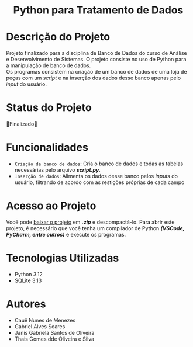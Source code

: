 <h1 align="center">Python para Tratamento de Dados</h1>

# Descrição do Projeto
Projeto finalizado para a disciplina de Banco de Dados do curso de Análise e Desenvolvimento de Sistemas. O projeto consiste no uso de
Python para a manipulação de banco de dados. <br>
Os programas consistem na criação de um banco de dados de uma loja de peças com um <i>script</i> e na inserção dos dados 
desse banco apenas pelo <i>input</i> do usuário.

# Status do Projeto
:blue_heart:Finalizado:blue_heart:

# Funcionalidades
- `Criação de banco de dados`: Cria o banco de dados e todas as tabelas necessárias pelo arquivo ***script.py***.
- `Inserção de dados`: Alimenta os dados desse banco pelos <i>inputs</i> do usuário, filtrando de acordo com as restições próprias de cada campo

# Acesso ao Projeto
Você pode <a href="https://github.com/janisgsoliveira/Python-Database/tree/main">baixar o projeto</a> em ***.zip*** e descompactá-lo.
Para abrir este projeto, é necessário que você tenha um compilador de Python ***(VSCode, PyCharm, entre outros)*** e execute os programas. 

# Tecnologias Utilizadas
- Python 3.12
- SQLite 3.13

# Autores
- Cauê Nunes de Menezes
- Gabriel Alves Soares
- Janis Gabriela Santos de Oliveira
- Thais Gomes dde Oliveira e Silva
